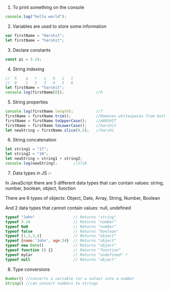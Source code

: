 1. To print something on the console
```js
console.log("hello world");
```
2. Variables are used to store some information
```js
var firstName = "Harshit";
let firstName = "harshit";
```
3. Declare constants
```js
const pi = 3.14;
```
4. String indexing
```js
//  h    a   r   s   h   i   t 
//  0    1   2   3   4   5   6
let firstName = "harshit";
console.log(firstName[0]);              //h
```
5. String properties
```js
console.log(firstName.length);          //7
firstName = firstName.trim();           //Removes whitespaces from both sides of string
firstName = firstName.toUpperCase();    //HARSHIT
firstName = firstName.toLowerCase();    //harshit
let newString = firstName.slice(0,5);   //harshi
```
6. String concatenation
```js
let string1 = "17";
let string2 = "10";
let newString = string1 + string2;
console.log(newString);       //1710
```
7. Data types in JS :-

In JavaScript there are 5 different data types that can contain values:
string, number, boolean, object, function

There are 6 types of objects:
Object, Date, Array, String, Number, Boolean

And 2 data types that cannot contain values:
null, undefined
```js
typeof "John"                 // Returns "string"
typeof 3.14                   // Returns "number"
typeof NaN                    // Returns "number"
typeof false                  // Returns "boolean"
typeof [1,2,3,4]              // Returns "object"
typeof {name:'John', age:34}  // Returns "object"
typeof new Date()             // Returns "object"
typeof function () {}         // Returns "function"
typeof myCar                  // Returns "undefined" *
typeof null                   // Returns "object"
```
8. Type conversions
```js
Number() //converts a variable (or a value) into a number
String() //can convert numbers to strings
```

```js
```
```js
```
